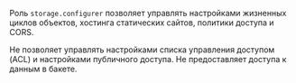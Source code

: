 Роль `storage.configurer` позволяет управлять настройками жизненных циклов объектов, хостинга статических сайтов, политики доступа и CORS.

Не позволяет управлять настройками списка управления доступом (ACL) и настройками публичного доступа. Не предоставляет доступа к данным в бакете.